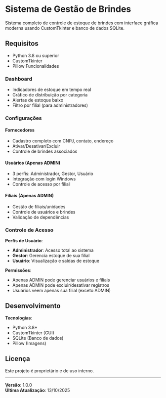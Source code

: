 #  Sistema de Gestão de Brindes

Sistema completo de controle de estoque de brindes com interface gráfica moderna usando CustomTkinter e banco de dados SQLite.

##  Requisitos

- Python 3.8 ou superior
- CustomTkinter
- Pillow Funcionalidades

###  Dashboard
- Indicadores de estoque em tempo real
- Gráfico de distribuição por categoria
- Alertas de estoque baixo
- Filtro por filial (para administradores)

###  Configurações

#### Fornecedores
- Cadastro completo com CNPJ, contato, endereço
- Ativar/Desativar/Excluir
- Controle de brindes associados

#### Usuários (Apenas ADMIN)
- 3 perfis: Administrador, Gestor, Usuário
- Integração com login Windows
- Controle de acesso por filial

#### Filiais (Apenas ADMIN)
- Gestão de filiais/unidades
- Controle de usuários e brindes
- Validação de dependências

###  Controle de Acesso

**Perfis de Usuário**:
- **Administrador**: Acesso total ao sistema
- **Gestor**: Gerencia estoque de sua filial
- **Usuário**: Visualização e saídas de estoque

**Permissões**:
- Apenas ADMIN pode gerenciar usuários e filiais
- Apenas ADMIN pode excluir/desativar registros
- Usuários veem apenas sua filial (exceto ADMIN)
##  Desenvolvimento

**Tecnologias**:
- Python 3.8+
- CustomTkinter (GUI)
- SQLite (Banco de dados)
- Pillow (Imagens)

##  Licença

Este projeto é proprietário e de uso interno.

---

**Versão**: 1.0.0  
**Última Atualização**: 13/10/2025
